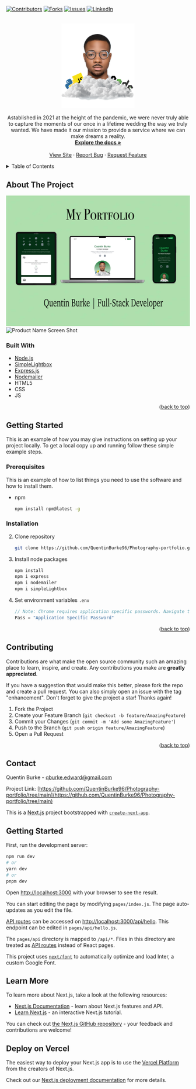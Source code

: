 <div id="top"></div>
<!--
*** Thanks for checking out the Best-README-Template. If you have a suggestion
*** that would make this better, please fork the repo and create a pull request
*** or simply open an issue with the tag "enhancement".
*** Don't forget to give the project a star!
*** Thanks again! Now go create something AMAZING! :D
-->

[![Contributors][contributors-shield]][contributors-url]
[![Forks][forks-shield]][forks-url]
[![Issues][issues-shield]][issues-url]
[![LinkedIn][linkedin-shield]][linkedin-url]

<!-- PROJECT SHIELDS -->
<!--
*** I'm using markdown "reference style" links for readability.
*** Reference links are enclosed in brackets [ ] instead of parentheses ( ).
*** See the bottom of this document for the declaration of the reference variables
*** for contributors-url, forks-url, etc. This is an optional, concise syntax you may use.
*** https://www.markdownguide.org/basic-syntax/#reference-style-links
-->

<!-- PROJECT LOGO -->
<br />
<div align="center">
  <a href="https://github.com/QuentinBurke96/MY-Portfolio">
    <img src="public/QAvatarlast.png" Trsp.png" alt="Logo" width="200">
  </a>

  <p align="center">
    Astablished in 2021 at the height of the pandemic, we were never truly able to capture the moments of our once in a lifetime wedding the way we truly wanted. We have made it our mission to provide a service where we can make dreams a reality. 
    <br />
    <a href="https://github.com/QuentinBurke96/MY-Portfolio"><strong>Explore the docs »</strong></a>
    <br />
    <br />
    <a href="https://qkspacephotography.com/">View Site</a>
    ·
    <a href="https://github.com/QuentinBurke96/MY-Portfolio/issues">Report Bug</a>
    ·
    <a href="https://github.com/QuentinBurke96/MY-Portfolio/issues">Request Feature</a>
  </p>
</div>



<!-- TABLE OF CONTENTS -->
<details>
  <summary>Table of Contents</summary>
  <ol>
    <li>
      <a href="#about-the-project">About The Project</a>
      <ul>
        <li><a href="#built-with">Built With</a></li>
      </ul>
    </li>
    <li>
      <a href="#getting-started">Getting Started</a>
      <ul>
        <li><a href="#prerequisites">Prerequisites</a></li>
        <li><a href="#installation">Installation</a></li>
      </ul>
    </li>
    <!-- <li><a href="#usage">Usage</a></li> -->
    <!-- <li><a href="#roadmap">Roadmap</a></li> -->
    <li><a href="#contributing">Contributing</a></li>
    <li><a href="#license">License</a></li>
    <li><a href="#contact">Contact</a></li>
    <li><a href="#acknowledgments">Acknowledgments</a></li>
  </ol>
</details>



<!-- ABOUT THE PROJECT -->
## About The Project

![branding][branding]
![Product Name Screen Shot][product-screenshot]




### Built With

* [Node.js](https://nodejs.org/en)
* [SimpleLightbox](https://simplelightbox.com/)
* [Express.js](https://expressjs.com/)
* [Nodemailer](https://nodemailer.com/about/)
* HTML5
* CSS
* JS


<p align="right">(<a href="#top">back to top</a>)</p>



<!-- GETTING STARTED -->
## Getting Started

This is an example of how you may give instructions on setting up your project locally.
To get a local copy up and running follow these simple example steps.

### Prerequisites

This is an example of how to list things you need to use the software and how to install them.
* npm
  ```sh
  npm install npm@latest -g
  ```

### Installation

2. Clone repository
   ```sh
   git clone https://github.com/QuentinBurke96/Photography-portfolio.git
   ```
3. Install node packages
   ```sh
   npm install
   npm i express
   npm i nodemailer
   npm i simpleLightbox
   
   ```
4. Set environment variables `.env`
   ```js
   // Note: Chrome requires application specific passwords. Navigate to Google -> Account -> Security to set up.
   Pass = "Application Specific Password"
   ```

<p align="right">(<a href="#top">back to top</a>)</p>



<!-- USAGE EXAMPLES -->
<!-- ## Usage

Use this space to show useful examples of how a project can be used. Additional screenshots, code examples and demos work well in this space. You may also link to more resources.

_For more examples, please refer to the [Documentation](https://example.com)_

<p align="right">(<a href="#top">back to top</a>)</p> -->



<!-- ROADMAP -->
<!-- ## Roadmap

- [] Feature 1
- [] Feature 2
- [] Feature 3
    - [] Nested Feature -->





<!-- CONTRIBUTING -->
## Contributing

Contributions are what make the open source community such an amazing place to learn, inspire, and create. Any contributions you make are **greatly appreciated**.

If you have a suggestion that would make this better, please fork the repo and create a pull request. You can also simply open an issue with the tag "enhancement".
Don't forget to give the project a star! Thanks again!

1. Fork the Project
2. Create your Feature Branch (`git checkout -b feature/AmazingFeature`)
3. Commit your Changes (`git commit -m 'Add some AmazingFeature'`)
4. Push to the Branch (`git push origin feature/AmazingFeature`)
5. Open a Pull Request

<p align="right">(<a href="#top">back to top</a>)</p>



<!-- CONTACT -->
## Contact

Quentin Burke - qburke.edward@gmail.com

Project Link: [https://github.com/QuentinBurke96/Photography-portfolio/tree/main](https://github.com/QuentinBurke96/Photography-portfolio/tree/main)


<!-- MARKDOWN LINKS & IMAGES -->
<!-- https://www.markdownguide.org/basic-syntax/#reference-style-links -->
[contributors-shield]: https://img.shields.io/github/contributors/QuentinBurke96/Photography-portfolio.svg?style=for-the-badge
[contributors-url]: https://github.com/QuentinBurke96/Photography-portfolio/graphs/contributors
[forks-shield]: https://img.shields.io/github/forks/QuentinBurke96/Photography-portfolio.svg?style=for-the-badge
[forks-url]: https://github.com/QuentinBurke96/Photography-portfolio/forks
[issues-shield]: https://img.shields.io/github/issues/QuentinBurke96/Photography-portfolio.svg?style=for-the-badge
[issues-url]: https://github.com/QuentinBurke96/Photography-portfolio/issues
[linkedin-shield]: https://img.shields.io/badge/-LinkedIn-black.svg?style=for-the-badge&logo=linkedin&colorB=555
[linkedin-url]: https://www.linkedin.com/in/quentin-burke-57a606126/
[product-screenshot]: /public/QBDEV.jpg
[branding]: /public/GreenCard.jpg

This is a [Next.js](https://nextjs.org/) project bootstrapped with [`create-next-app`](https://github.com/vercel/next.js/tree/canary/packages/create-next-app).

## Getting Started

First, run the development server:

```bash
npm run dev
# or
yarn dev
# or
pnpm dev
```

Open [http://localhost:3000](http://localhost:3000) with your browser to see the result.

You can start editing the page by modifying `pages/index.js`. The page auto-updates as you edit the file.

[API routes](https://nextjs.org/docs/api-routes/introduction) can be accessed on [http://localhost:3000/api/hello](http://localhost:3000/api/hello). This endpoint can be edited in `pages/api/hello.js`.

The `pages/api` directory is mapped to `/api/*`. Files in this directory are treated as [API routes](https://nextjs.org/docs/api-routes/introduction) instead of React pages.

This project uses [`next/font`](https://nextjs.org/docs/basic-features/font-optimization) to automatically optimize and load Inter, a custom Google Font.

## Learn More

To learn more about Next.js, take a look at the following resources:

- [Next.js Documentation](https://nextjs.org/docs) - learn about Next.js features and API.
- [Learn Next.js](https://nextjs.org/learn) - an interactive Next.js tutorial.

You can check out [the Next.js GitHub repository](https://github.com/vercel/next.js/) - your feedback and contributions are welcome!

## Deploy on Vercel

The easiest way to deploy your Next.js app is to use the [Vercel Platform](https://vercel.com/new?utm_medium=default-template&filter=next.js&utm_source=create-next-app&utm_campaign=create-next-app-readme) from the creators of Next.js.

Check out our [Next.js deployment documentation](https://nextjs.org/docs/deployment) for more details.
